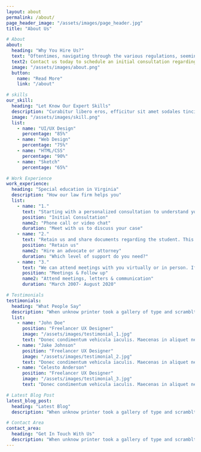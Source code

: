 ```yaml
---
layout: about
permalink: /about/
page_header_image: "/assets/images/page_header.jpg"
title: "About Us"

# About
about:
  heading: "Why You Hire Us?"
  text: "Oftentimes, navigating through the various regulations, seemingly endless meetings, and the “alphabet soup” of Special Education can be a daunting process. Grace Kim has the passion, knowledge and skills to help your family develop a roadmap through these and other special education and education law-related situations. At the Law Office of Grace E. Kim, PC, we believe all children have a right to experience life to its fullest and that children with disabilities deserve access to a Free and Appropriate Public Education (FAPE)."
  text2: Contact us today to schedule an initial consultation regarding your child's case.
  image: "/assets/images/about.png"
  button:
    name: "Read More"
    link: "/about"

# skills
our_skill:
  heading: "Let Know Our Expert Skills"
  description: "Curabitur libero eros, efficitur sit amet sodales tincidunt, aliquet et leo. Sed ut nibh feugiat, auctor enim quis, hendrerit ipsum. Aenean blandit lacinia suscipit. Nunc ut tincidunt massa, eu semper lacus."
  image: "/assets/images/skill.png"
  list:
    - name: "UI/UX Design"
      percentage: "85%"
    - name: "Web Design"
      percentage: "75%"
    - name: "HTML/CSS"
      percentage: "90%"
    - name: "Sketch"
      percentage: "65%"

# Work Experience
work_experience:
  heading: "Special education in Virginia"
  description: "How our law firm helps you"
  list:
    - name: "1."
      text: "Starting with a personalized consultation to understand your unique needs and concerns."
      position: "Initial Consultation"
      name2: "Phone call or video chat"
      duration: "Meet with us to discuss your case"
    - name: "2."
      text: "Retain us and share documents regarding the student. This can be eligibility documents, evaluations, IEP documents, 504 plan documents, school discipline documents, communication between home and school."
      position: "Retain us"
      name2: "Hire an advocate or attorney"
      duration: "Which level of support do you need?"
    - name: "3."
      text: "We can attend meetings with you virtually or in person. If you need to make an ask of the IEP or 504 team we write letters on your behalf. When the school team reaches out to you we can respond to the school on your behalf."
      position: "Meetings & Follow up"
      name2: "Attend meetings, letters & communication"
      duration: "March 2007- August 2020"

# Testimonials
testimonials:
  heading: "What People Say"
  description: "When unknow printer took a gallery of type and scramblted it to make a type specimen book"
  list:
    - name: "John Doe"
      position: "Freelancer UX Designer"
      image: "/assets/images/testimonial_1.jpg"
      text: "Donec condimentum vehicula iaculis. Maecenas in aliquet neque. Suspendisse viverra, ante eget pellentesque pulvinar, nunc nisi molestie ligula, vitae convallis orci justo vitae sem. Integer vitae imperdiet augue, sed accumsan diam. Etiam non quam commodo dolor convallis cursus. Duis tempus dolor eget gravida fringilla. In ultricies velit eget sem tempus egestas."
    - name: "Jake Johnson"
      position: "Freelancer UX Designer"
      image: "/assets/images/testimonial_2.jpg"
      text: "Donec condimentum vehicula iaculis. Maecenas in aliquet neque. Suspendisse viverra, ante eget pellentesque pulvinar, nunc nisi molestie ligula, vitae convallis orci justo vitae sem. Integer vitae imperdiet augue, sed accumsan diam. Etiam non quam commodo dolor convallis cursus. Duis tempus dolor eget gravida fringilla. In ultricies velit eget sem tempus egestas."
    - name: "Celesto Anderson"
      position: "Freelancer UX Designer"
      image: "/assets/images/testimonial_3.jpg"
      text: "Donec condimentum vehicula iaculis. Maecenas in aliquet neque. Suspendisse viverra, ante eget pellentesque pulvinar, nunc nisi molestie ligula, vitae convallis orci justo vitae sem. Integer vitae imperdiet augue, sed accumsan diam. Etiam non quam commodo dolor convallis cursus. Duis tempus dolor eget gravida fringilla. In ultricies velit eget sem tempus egestas."

# Latest Blog Post
latest_blog_post:
  heading: "Latest Blog"
  description: "When unknow printer took a gallery of type and scramblted it to make a type specimen book"

# Contact Area
contact_area:
  heading: "Get In Touch With Us"
  description: "When unknow printer took a gallery of type and scramblted it to make a type specimen book"
---
```

